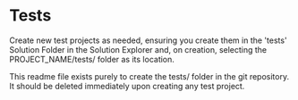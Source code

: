# Tests
Create new test projects as needed, ensuring you create them in the 'tests' Solution Folder in the Solution Explorer and, on creation, selecting the PROJECT_NAME/tests/ folder as its location. 

This readme file exists purely to create the tests/ folder in the git repository. It should be deleted immediately upon creating any test project.
